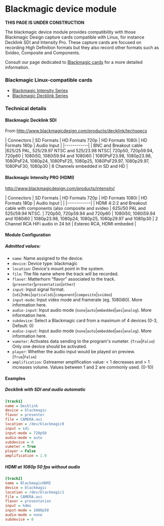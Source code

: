 
Blackmagic device module
========================

**THIS PAGE IS UNDER CONSTRUCTION**

The blackmagic device module provides compatibility with those Blackmagic Design capture cards compatible with Linux, for instance Decklink SDI and Intensity Pro. These capture cards are focused on recording High Definition formats but they also record other formats such as Svideo, Composite and Components.

Consult our page dedicated to [Blackmagic cards](../../HardwareRecommendations/BlackmagicCards.md) for a more detailed information.

### Blackmagic Linux-compatible cards
* [Blackmagic Intensity Series](Devices/Blackmagic.md)
* [Blackmagic Decklink Series](Devices/Blackmagic.md)


### Technical details
#### Blackmagic Decklink SDI
From http://www.blackmagicdesign.com/products/decklink/techspecs

| Connectors | SD Formats | HD Formats 720p | HD Formats 1080i | HD Formats 180p | Audio Input |
|------------|
| BNC and Breakout cable	|625/25 PAL, 525/29.97 NTSC and 525/23.98 NTSC| 720p50, 720p59.94, 720p60 | 1080i50, 1080i59.94 and 1080i60 | 1080PsF23.98, 1080p23.98, 1080PsF24, 1080p24, 1080PsF25, 1080p25, 1080PsF29.97, 1080p29.97, 1080PsF30, 1080p30 | 8 Channels embedded in SD and HD |


#### Blackmagic Intensity PRO (HDMI)
http://www.blackmagicdesign.com/products/intensity/

| Connectors | SD Formats | HD Formats 720p | HD Formats 1080i | HD Formats 180p | Audio Input | |
|------------|
| HDMI 4:2:2 and Breakout cable with components (also composite and svideo | 625i/50 PAL and 525i/59.94 NTSC. | 720p50, 720p59.94 and 720p60 | 1080i50, 1080i59.94 and 1080i60 | 1080p23.98, 1080p24, 1080p25, 1080p29.97 and 1080p30 | 2 Channel RCA HiFi audio in 24 bit | Estereo RCA, HDMI embeded |

#### Module Configuration

##### Admitted values:

* `name`: Name assigned to the device.
* `device`: Device type: blackmagic
* `location`: Device's mount point in the system.
* `file`: The file name where the track will be recorded.
* `flavor`: Matterhorn "flavor" associated to the track. (`presenter`|`presentation`|`other`)
* `input`: Input signal format. (`sdi`|`hdmi`|`opticalsdi`|`component`|`composite`|`svideo`)
* `input-mode`: Input video mode and framerate (eg. 1080i60). More information here.
* `audio-input`: Input audio mode (`none`|`auto`|`embedded`|`aes`|`analog`). More information here.
* `subdevice`: Select a Blackmagic card from a maximum of 4 devices (0-3, Default: 0)
* `audio-input`: Input audio mode (`none`|`auto`|`embedded`|`aes`|`analog`). More information here.
* `vumeter`: Activates data sending to the program's vumeter. (`True`|`False`) Only one device should be activated.
* `player`: Whether the audio input would be played on preview. (`True`|`False`)
* `amplification`: Gstreamer amplification value: < 1 decreases and > 1 increases volume. Values between 1 and 2 are commonly used. (0-10)

#### Examples
##### Decklink with SDI and audio automatic
```ini
[track1]
name = Decklink
device = blackmagic
flavor = presenter
file = CAMERA.avi
location = /dev/blackmagic0
input = sdi
input-mode = 720p50
audio-mode = auto
subdevice = 0
vumeter = True
player = False
amplification = 1.0
```
##### HDMI at 1080p 50 fps without audio
```ini
[track2]
name = BlackmagicHDMI
device = blackmagic
location = /dev/blackmagic1
file = CAMERA.avi
flavor = presentation
input = hdmi
input-mode = 1080p50
audio-mode = none
subdevice = 0
```
